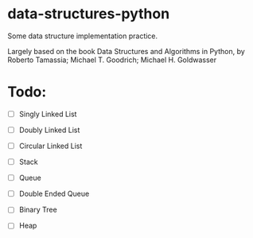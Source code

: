 # data-structures-python
Some data structure implementation practice.

Largely based on the book Data Structures and Algorithms in Python,
by Roberto Tamassia; Michael T. Goodrich; Michael H. Goldwasser

# Todo:
  - [ ] Singly Linked List
  - [ ] Doubly Linked List 
  - [ ] Circular Linked List
  - [ ] Stack
  - [ ] Queue
  - [ ] Double Ended Queue
  - [ ] Binary Tree
  - [ ] Heap
  